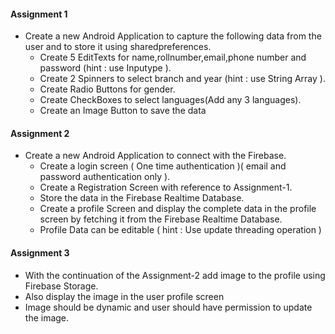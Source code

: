 #### Assignment 1
* Create a new Android Application to capture the following data from the user and to store it using sharedpreferences.
  * Create 5 EditTexts for name,rollnumber,email,phone number and password (hint : use Inputype ).
  * Create 2 Spinners to select branch and year (hint : use String Array ).
  * Create Radio Buttons for gender.
  * Create CheckBoxes to select languages(Add any 3 languages).
  * Create an Image Button to save the data

#### Assignment 2
* Create a new Android Application to connect with the Firebase.
  * Create a login screen ( One time authentication )( email and password authentication only ).
  * Create a Registration Screen with reference to Assignment-1.
  * Store the data in the Firebase Realtime Database.
  * Create a profile Screen and display the complete data in the profile screen by fetching it from the Firebase Realtime Database.
  * Profile Data can be editable ( hint : Use update threading operation )
  
#### Assignment 3
* With the continuation of the Assignment-2 add image to the profile using Firebase Storage.
* Also display the image in the user profile screen
* Image should be dynamic and user should have permission to update the image.
